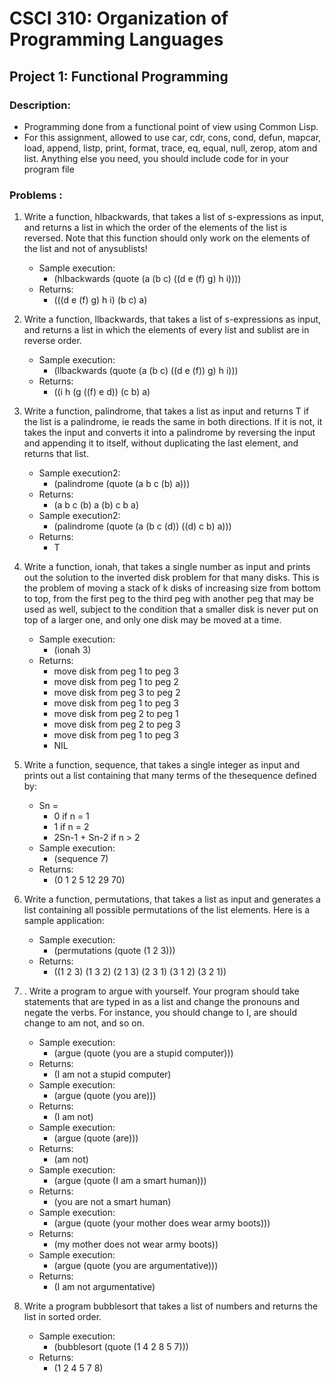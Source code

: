 # CSCI 310: Organization of Programming Languages
## Project 1: Functional Programming
### Description:
* Programming done from a functional point of view using Common Lisp.
* For this assignment, allowed to use car, cdr, cons, cond, defun, mapcar, load, append, listp, print, format, trace, eq, equal, null, zerop, atom and list.  Anything else you need, you should include code for in your program file 
### Problems : 
1) Write a function, hlbackwards, that takes a list of s-expressions as input, and returns a list in which the order of the elements of the list is reversed.  Note that this function should only work on the elements of the list and not of anysublists!  
    * Sample execution:
        * (hlbackwards (quote (a (b c) ((d e (f) g) h i))))
    * Returns: 
        * (((d e (f) g) h i) (b c) a)
2) Write a function, llbackwards, that takes a list of s-expressions as input, and returns a list in which the elements of every list and sublist are in reverse order.
    * Sample execution:
        * (llbackwards (quote (a (b c) ((d e (f)) g) h i)))
    * Returns: 
        * ((i h (g ((f) e d)) (c b) a)
3) Write a function, palindrome, that takes a list as input and returns T if the list is a palindrome, ie reads the same in both directions.  If it is not, it takes the input and converts it into a palindrome by reversing the input and appending it to itself, without duplicating the last element, and returns that list.
    * Sample execution2:
        * (palindrome (quote (a b c (b) a)))
    * Returns: 
        * (a b c (b) a (b) c b a)
    * Sample execution2:
        * (palindrome (quote (a (b c (d)) ((d) c b) a)))
    * Returns: 
        * T
4) Write a function, ionah, that takes a single number as input and prints out the solution to the inverted disk  problem for that many disks.  This is the problem of moving a stack of k disks of increasing size from bottom to top, from the first peg to the third peg with another peg that may be used as well, subject to the condition that a smaller disk is never put on top of a larger one, and only one disk may be moved at a time.  
    * Sample execution:
        * (ionah 3)
    * Returns: 
        * move disk from peg 1 to peg 3
        * move disk from peg 1 to peg 2
        * move disk from peg 3 to peg 2
        * move disk from peg 1 to peg 3
        * move disk from peg 2 to peg 1
        * move disk from peg 2 to peg 3
        * move disk from peg 1 to peg 3
        * NIL

5) Write a function, sequence, that takes a single integer as input and prints out a list containing that many terms of the thesequence defined by:
    - Sn = 
        - 0 if n = 1
        - 1 if n = 2
        - 2Sn-1 + Sn-2 if n > 2
    * Sample execution:
        * (sequence 7)
    * Returns: 
        * (0 1 2 5 12 29 70)
6) Write a function, permutations, that takes a list as input and generates a list containing all possible permutations of the list elements.  Here is a sample application:
    * Sample execution:
        * (permutations (quote (1 2 3)))
    * Returns: 
        * ((1 2 3) (1 3 2) (2 1 3) (2 3 1) (3 1 2) (3 2 1))
7) .    Write a program to argue with yourself.  Your program should take statements that are typed in as a list and change the pronouns and negate the verbs.  For instance, you should change to I, are should change to am not, and so on. 
    * Sample execution:
        * (argue (quote (you are a stupid computer)))
    * Returns: 
        * (I am not a stupid computer)
    * Sample execution:
        * (argue (quote (you are)))
    * Returns:
        * (I am not)
    * Sample execution:
        * (argue (quote (are)))
    * Returns:
        * (am not)
    * Sample execution:
        * (argue (quote (I am a smart human)))
    * Returns:
        * (you are not a smart human)
    * Sample execution:
        * (argue (quote (your mother does wear army boots)))
    * Returns:
        * (my mother does not wear army boots))
    * Sample execution:
        * (argue (quote (you are argumentative)))
    * Returns: 
        * (I am not argumentative)
8) Write a program bubblesort that takes a list of numbers and returns the list in sorted order.
    * Sample execution:
        * (bubblesort (quote (1 4 2 8 5 7)))
    * Returns: 
        * (1 2 4 5 7 8)
